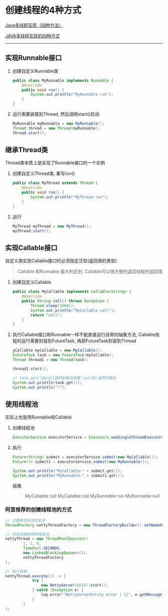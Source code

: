 # 创建线程的4种方式

[Java多线程实现（四种方法）](https://www.cnblogs.com/duanjiapingjy/p/9434244.html)

[JAVA多线程实现的四种方式](https://www.cnblogs.com/felixzh/p/6036074.html)

---



## 实现Runnable接口

1.  创建自定义Runnable类

    ```java
    public class MyRunnable implements Runnable {
        @Override
        public void run() {
            System.out.println("MyRunnable run");
        }
    }
    ```

2.  运行需要装载到Thread, 然后调用start()启动

    ```java
    MyRunnable myRunnable = new MyRunnable();
    Thread thread = new Thread(myRunnable);
    thread.start();
    ```



## 继承Thread类

Thread类本质上是实现了Runnable接口的一个实例

1.  创建自定义Thread类, 重写run()

    ```java
    public class MyThread extends Thread {
        @Override
        public void run() {
            System.out.println("MyThread run");
        }
    }
    ```

2.  运行

    ```java
    MyThread myThread = new MyThread();
    myThread.start();
    ```



## 实现Callable接口

自定义类实现Callable接口时必须指定泛型(返回值的类型)

>   Callable 和Runnable 最大的区别, Callable可以很方便的返回线程的返回值

1.  创建自定义Callable

    ```java
    public class MyCallable implements Callable<String> {
        @Override
        public String call() throws Exception {
            Thread.sleep(3000L);
            System.out.println("MyCallable call");
            return "call";
        }
    }
    ```

2.  执行Callable接口和Runnable一样不能直接运行自带的抽象方法, Callable线程的运行需要封装到FutureTask, 再把FutureTask封装到Thread

    ```java
    yCallable myCallable = new MyCallable();
    FutureTask task = new FutureTask(myCallable);
    Thread thread1 = new Thread(task);
    
    thread1.start();
    
    // task.get()在call返回前都会阻塞 call和!会同时输出
    System.out.println(task.get());
    System.out.println("!");
    ```



## 使用线程池

实际上也是用Runnable和Callable

1.  创建线程池

    ```java
    ExecutorService executorService = Executors.newSingleThreadExecutor();
    ```

2.  执行

    ```java
    Future<String> submit = executorService.submit(new MyCallable());
    Future<?> submit1 = executorService.submit(new MyRunnable());
    
    System.out.println("MyCallable:" + submit.get());
    System.out.println("MyRunnable:" + submit1.get());
    ```

    结果

    >   MyCallable call
    >   MyCallable:call
    >   MyRunnable run
    >   MyRunnable:null



### 阿里推荐的创建线程池的方式

```java
// 主要是改日志的名字
ThreadFactory nettyThreadFactory = new ThreadFactoryBuilder().setNameFormat("netty-%d").build();

// 现实创建单例的线程池
nettyThread = new ThreadPoolExecutor(
        1, 1, 0,
        TimeUnit.SECONDS,
        new LinkedBlockingQueue<>(1),
        nettyThreadFactory
);

// 执行线程
nettyThread.execute(() -> {
            try {
                new NettyServer(6633).start();
            } catch (Exception e) {
                log.error("NettyServerEntity error | {}", e.getMessage(), e);
            }
        }
);
```

